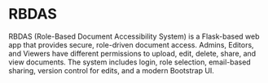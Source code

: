 # RBDAS
RBDAS (Role-Based Document Accessibility System) is a Flask-based web app that provides secure, role-driven document access. Admins, Editors, and Viewers have different permissions to upload, edit, delete, share, and view documents. The system includes login, role selection, email-based sharing, version control for edits, and a modern Bootstrap UI.
